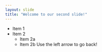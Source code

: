 ```yaml
---
layout: slide
title: "Welcome to our second slide!"
---
```

* Item 1
* Item 2
  * Item 2a
  * Item 2b
Use the left arrow to go back!
